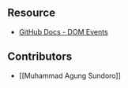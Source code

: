 ## Resource
- [GitHub Docs - DOM Events](https://github.com/woocommerce/woocommerce-blocks/blob/trunk/docs/third-party-developers/extensibility/checkout-block/dom-events.md#woocommerce-core-events-in-woocommerce-blocks)

## Contributors
- [[Muhammad Agung Sundoro]]